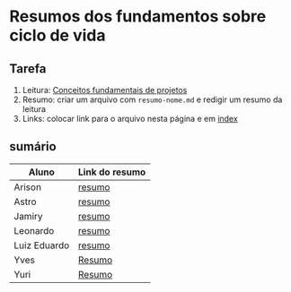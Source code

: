 # Resumos dos fundamentos sobre ciclo de vida

## Tarefa

1. Leitura: [Conceitos fundamentais de projetos](https://sites.google.com/site/gerenciadeprojetosdeti/aulas-1/conceitos-e-fundamentos-de-gestao-de-projeto)
2. Resumo: criar um arquivo com ```resumo-nome.md``` e redigir um resumo da leitura
3. Links: colocar link para o arquivo nesta página e em [index](../../index.md)

## sumário

| Aluno | Link do resumo |
| --- | --- |
| Arison | [resumo](resumo-arison) |
| Astro | [resumo](resumo-astro) |
| Jamiry | [resumo](resumo-jamiry) |
| Leonardo | [resumo](resumo-leo) |
| Luiz Eduardo | [resumo](resumo-luizeduardo) |
| Yves | [Resumo](resumo-yves) |
| Yuri | [Resumo](resumo-yuri) |
